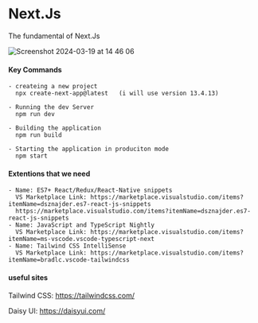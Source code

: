 # Next.Js

The fundamental of Next.Js

![Screenshot 2024-03-19 at 14 46 06](https://github.com/Mahmoud-Da/Next.Js/assets/92193281/823625af-b55a-40ed-a5d2-817c48b7d51e)

#### Key Commands

```
- createing a new project
  npx create-next-app@latest   (i will use version 13.4.13)

- Running the dev Server
  npm run dev

- Building the application
  npm run build

- Starting the application in produciton mode
  npm start
```

#### Extentions that we need

```
- Name: ES7+ React/Redux/React-Native snippets
  VS Marketplace Link: https://marketplace.visualstudio.com/items?itemName=dsznajder.es7-react-js-snippets
  https://marketplace.visualstudio.com/items?itemName=dsznajder.es7-react-js-snippets
- Name: JavaScript and TypeScript Nightly
  VS Marketplace Link: https://marketplace.visualstudio.com/items?itemName=ms-vscode.vscode-typescript-next
- Name: Tailwind CSS IntelliSense
  VS Marketplace Link: https://marketplace.visualstudio.com/items?itemName=bradlc.vscode-tailwindcss
```

#### useful sites

Tailwind CSS:
https://tailwindcss.com/

Daisy UI:
https://daisyui.com/
